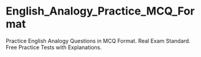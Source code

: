 # English_Analogy_Practice_MCQ_Format
Practice English Analogy Questions in MCQ Format. Real Exam Standard. Free Practice Tests with Explanations.
